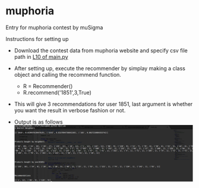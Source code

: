 muphoria
========

Entry for muphoria contest by muSigma


Instructions for setting up

+ Download the contest data from muphoria website and specify csv file path in [L10 of main.py](https://github.com/sauravtom/muphoria/blob/master/main.py#L10) 
+ After setting up, execute the recommender by simplay making a class object and calling the recommend function.
  + R = Recommender()
  + R.recommend('1851',3,True)
  
+ This will give 3 recommendations for user 1851, last argument is whether you want the result in verbose fashion or not.

+ Output is as follows
  ![](https://raw.githubusercontent.com/sauravtom/muphoria/master/output.png)
